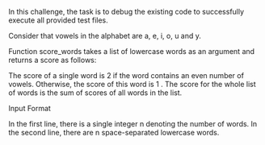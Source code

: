 In this challenge, the task is to debug the existing code to successfully execute all provided test files.

Consider that vowels in the alphabet are a, e, i, o, u and y.

Function score_words takes a list of lowercase words as an argument and returns a score as follows:

The score of a single word is 2 if the word contains an even number of vowels. Otherwise, the score of this word is 1 . The score for the whole list of words is the sum of scores of all words in the list.


Input Format

In the first line, there is a single integer n denoting the number of words. In the second line, there are n space-separated lowercase words.
